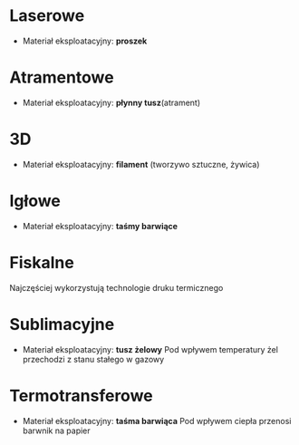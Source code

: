 # Laserowe
- Materiał eksploatacyjny: **proszek**
 
# Atramentowe
- Materiał eksploatacyjny: **płynny tusz**(atrament)

# 3D 
- Materiał eksploatacyjny: **filament** (tworzywo sztuczne, żywica)

# Igłowe 
- Materiał eksploatacyjny: **taśmy barwiące**

# Fiskalne
Najczęściej wykorzystują technologie druku termicznego 

# Sublimacyjne
- Materiał eksploatacyjny: **tusz żelowy**
Pod wpływem temperatury żel przechodzi z stanu stałego w gazowy 

# Termotransferowe
- Materiał eksploatacyjny: **taśma barwiąca**
Pod wpływem ciepła przenosi barwnik na papier